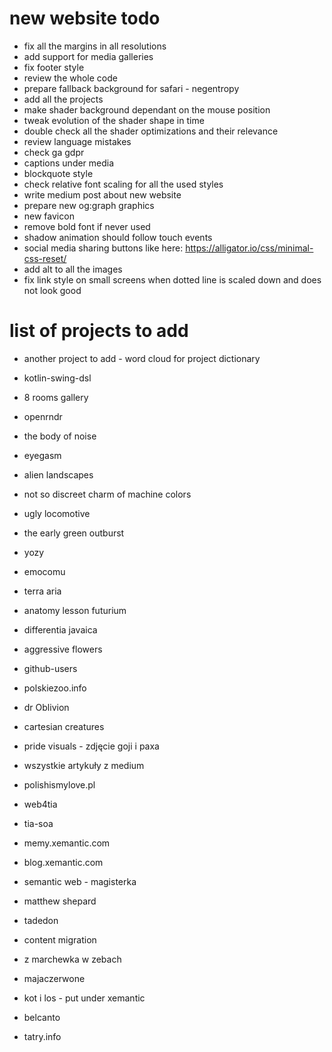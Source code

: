 # new website todo

* fix all the margins in all resolutions
* add support for media galleries
* fix footer style
* review the whole code
* prepare fallback background for safari - negentropy
* add all the projects
* make shader background dependant on the mouse position
* tweak evolution of the shader shape in time
* double check all the shader optimizations and their relevance
* review language mistakes
* check ga gdpr
* captions under media
* blockquote style
* check relative font scaling for all the used styles
* write medium post about new website
* prepare new og:graph graphics
* new favicon
* remove bold font if never used
* shadow animation should follow touch events
* social media sharing buttons like here: https://alligator.io/css/minimal-css-reset/
* add alt to all the images
* fix link style on small screens when dotted line is scaled down and does not look good

# list of projects to add

* another project to add - word cloud for project dictionary
* kotlin-swing-dsl
* 8 rooms gallery
* openrndr
* the body of noise
* eyegasm
* alien landscapes
* not so discreet charm of machine colors
* ugly locomotive
* the early green outburst
* yozy
* emocomu
* terra aria
* anatomy lesson futurium
* differentia javaica
* aggressive flowers
* github-users
* polskiezoo.info
* dr Oblivion
* cartesian creatures

* pride visuals - zdjęcie goji i paxa

* wszystkie artykuły z medium

* polishismylove.pl
* web4tia
* tia-soa
* memy.xemantic.com
* blog.xemantic.com
* semantic web - magisterka
* matthew shepard
* tadedon
* content migration
* z marchewka w zebach
* majaczerwone
* kot i los - put under xemantic
* belcanto
* tatry.info
